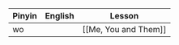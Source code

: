 
| Pinyin | English | Lesson               |
| ------ | ------- | -------------------- |
| wo     |         | [[Me, You and Them]] |
